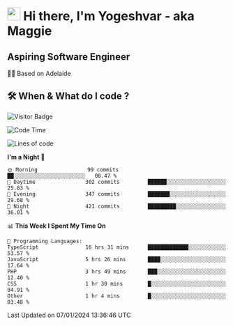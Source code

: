 <h1><img src="https://emojis.slackmojis.com/emojis/images/1531849430/4246/blob-sunglasses.gif?1531849430" width="30"/> Hi there, I'm Yogeshvar - aka Maggie</h1>

## Aspiring Software Engineer
🏂🏻  Based on Adelaide 

## 🛠 When & What do I code ?  

![Visitor Badge](https://visitor-badge.feriirawann.repl.co?username=yogeshvar&repo=yogeshvar&label=Visitors&style=plastic&color=%23457BFF&contentType=svg)

<!--START_SECTION:waka-->
![Code Time](http://img.shields.io/badge/Code%20Time-2%2C506%20hrs%2034%20mins-blue)

![Lines of code](https://img.shields.io/badge/From%20Hello%20World%20I%27ve%20Written-4.0%20million%20lines%20of%20code-blue)

**I'm a Night 🦉** 

```text
🌞 Morning                99 commits          ██░░░░░░░░░░░░░░░░░░░░░░░   08.47 % 
🌆 Daytime                302 commits         ██████░░░░░░░░░░░░░░░░░░░   25.83 % 
🌃 Evening                347 commits         ███████░░░░░░░░░░░░░░░░░░   29.68 % 
🌙 Night                  421 commits         █████████░░░░░░░░░░░░░░░░   36.01 % 
```


📊 **This Week I Spent My Time On** 

```text
💬 Programming Languages: 
TypeScript               16 hrs 31 mins      █████████████░░░░░░░░░░░░   53.57 % 
JavaScript               5 hrs 26 mins       ████░░░░░░░░░░░░░░░░░░░░░   17.64 % 
PHP                      3 hrs 49 mins       ███░░░░░░░░░░░░░░░░░░░░░░   12.40 % 
CSS                      1 hr 30 mins        █░░░░░░░░░░░░░░░░░░░░░░░░   04.91 % 
Other                    1 hr 4 mins         █░░░░░░░░░░░░░░░░░░░░░░░░   03.48 % 
```


 Last Updated on 07/01/2024 13:36:46 UTC
<!--END_SECTION:waka-->

